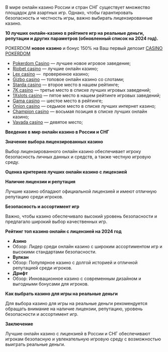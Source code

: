 В мире онлайн казино России и стран СНГ существует множество площадок для азартных игр. Однако, чтобы гарантировать безопасность и честность игры, важно выбирать лицензированные казино.

**10 лучших онлайн-казино в рейтинге игр на реальные деньги, репутации и других параметров (обновленный список на 2024 год).**

POKERDOM **новое казино** и бонус 150% на Ваш первый депозит [CASINO POKERDOM](https://4pd-stat.com/click/65c385006bcc63141167dd42/7/11110/subaccount)

* [Pokerdom Casino](https://brandplay.link/FwVc4f) — лучшее новое игровое заведение;
* [Riobet casino](https://brandplay.link/TnjsxFvH) — лучшие онлайн казино;
* [Lex casino](https://brandplay.link/VMqNXPFs) —  проверенное казино;
* [Gizbo casino](https://brandplay.link/rvzLrVLp) — топовое онлайн казино со слотами;
* [Starda casino](https://brandplay.link/HDcDrxLk) — второе место в нашем рейтинге;
* [7K casino](https://brandplay.link/dd46bNgD) — третье место в списке лучших игровых заведений;
* [1Xslots casino](https://brandplay.link/J2ZbqMPZ) — пятое место в нашем рейтинге игровых заведений;
* [Gama casino](https://brandplay.link/RD52jZbL) — шестое место в рейтинге;
* [Onion casino](https://brandplay.link/8LcS6Djb) — седьмое место в списке лучших интернет казино;
* [Champion casino](https://temon-gter.cfd/go/9n8?p56190p303844p3509t17502) — восьмая позиция в списке лучших онлайн казино;
* [Vavada casino](https://vavadapartner.pro/?promo=75590753-cc8b-4c4a-8d71-99b7a2293439-jud\&target=register) — девятое место;

**Введение в мир онлайн казино в России и СНГ**

**Значение выбора лицензированных казино**

Выбор лицензированного онлайн казино обеспечивает игроку безопасность личных данных и средств, а также честную игровую среду.

**Оценка критериев лучших онлайн казино с лицензией**

**Наличие лицензии и репутация**

Лучшие казино обладают официальной лицензией и имеют отличную репутацию среди игроков.

**Безопасность и ассортимент игр**

Важно, чтобы казино обеспечивало высокий уровень безопасности и предлагало широкий выбор качественных игр.

**Рейтинг топ казино онлайн с лицензией на 2024 год**

* **Азино**
* Обзор: Лидер среди онлайн казино с широким ассортиментом игр и высокими стандартами безопасности.
* **Вулкан**
* Обзор: Популярное казино с долгой историей и отличной репутацией среди игроков.
* **Дрифт**
* Обзор: Инновационное казино с современным дизайном и выгодными бонусами для игроков.

**Как выбрать казино для игры на реальные деньги**

Для выбора казино для игры на реальные деньги рекомендуется обращать внимание на наличие лицензии, репутацию, уровень безопасности и ассортимент игр.

**Заключение**

Лучшие онлайн казино с лицензией в России и СНГ обеспечивают игрокам безопасную и увлекательную игровую среду с возможностью выиграть реальные деньги.

